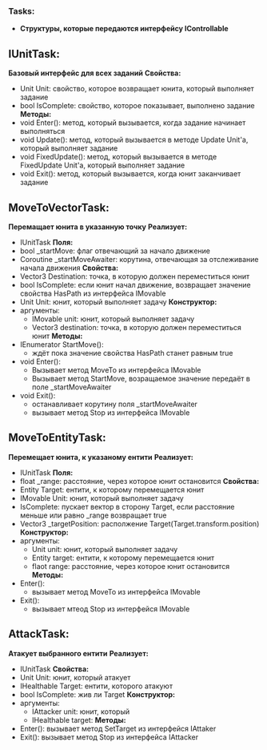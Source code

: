 ### Tasks:
- **Структуры, которые передаются интерфейсу IControllable**

## IUnitTask:
**Базовый интерфейс для всех заданий**
**Свойства:**
- Unit Unit: свойство, которое возвращает юнита, который выполняет задание
- bool IsComplete: свойство, которое показывает, выполнено задание
**Методы:**
- void Enter(): метод, который вызывается, когда задание начинает выполняться
- void Update(): метод, который вызывается в методе Update Unit'a, который выполняет задание
- void FixedUpdate(): метод, который вызывается в методе FixedUpdate Unit'a, который выполняет задание
- void Exit(): метод, который вызывается, когда юнит заканчивает задание

## MoveToVectorTask:
**Перемащает юнита в указанную точку**
**Реализует:**
- IUnitTask
**Поля:**
- bool _startMove: флаг отвечающий за начало движение
- Coroutine _startMoveAwaiter: корутина, отвечающая за отслеживание начала движения
**Свойства:**
- Vector3 Destination: точка, в которую должен переместиться юнит
- bool IsComplete: если юнит начал движение, возвращает значение свойства HasPath из интерфейса IMovable
- Unit Unit: юнит, который выполняет задачу
**Конструктор:**
- аргументы: 
	- IMovable unit: юнит, который выполняет задачу
	- Vector3 destination: точка, в которую должен переместиться юнит
**Методы:**
- IEnumerator StartMove():
	- ждёт пока значение свойства HasPath станет равным true
- void Enter():
	- Вызывает метод MoveTo из интерфейса IMovable
	- Вызывает метод StartMove, возращаемое значение передаёт в поле _startMoveAwaiter
- void Exit():
	- останавливает корутину поля _startMoveAwaiter
	- вызывает метод Stop из интерфейса IMovable

## MoveToEntityTask:
**Перемещает юнита, к указаному ентити**
**Реализует:**
- IUnitTask
**Поля:**
- float _range: расстояние, через которое юнит остановится 
**Свойства:**
- Entity Target: ентити, к которому перемещается юнит
- IMovable Unit: юнит, который выполняет задачу
- IsComplete: пускает вектор в сторону Target, если расстояние меньше или равно _range возвращает true
- Vector3 _targetPosition: располжение Target(Target.transform.position)
**Конструктор:**
- аргументы:
	- Unit unit: юнит, который выполняет задачу
	- Entity target: ентити, к которому перемещается юнит
	- flaot range: расстояние, через которое юнит остановится 
**Методы:**
- Enter():
	- вызывает метод MoveTo из интерфейса IMovable
- Exit():
	- вызывает мтеод Stop из интерфейся IMovable

## AttackTask:
**Атакует выбранного ентити**
**Реализует:**
- IUnitTask
**Свойства:**
- Unit Unit: юнит, который атакует
- IHealthable Target: ентити, которого атакуют
- bool IsComplete: жив ли Target
**Конструктор:**
- аргументы:
	- IAttacker unit: юнит, который 
	- IHealthable target: 
**Методы:**
- Enter(): вызывает метод SetTarget из интерфейся IAttaker
- Exit(): вызывает метод Stop из интерфейса IAttacker
